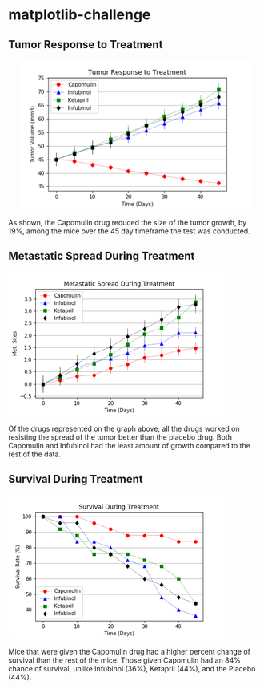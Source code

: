# matplotlib-challenge

## Tumor Response to Treatment
<p align="center">
  <img width="460" height="300" src="/Pymaceuticals/tumor_response.png">
</p>


As shown, the Capomulin drug reduced the size of the tumor growth, by 19%, among the mice over the 45 day timeframe the test was conducted.

## Metastatic Spread During Treatment

![Metastatic Spread Image](/Pymaceuticals/metastatic_spread.png)

Of the drugs represented on the graph above, all the drugs worked on resisting the spread of the tumor better than the placebo drug. Both Capomulin and Infubinol had the least amount of growth compared to the rest of the data.

## Survival During Treatment 

![Survival Image](/Pymaceuticals/survival.png)

Mice that were given the Capomulin drug had a higher percent change of survival than the rest of the mice. Those given Capomulin had an 84% chance of survival, unlike Infubinol (36%), Ketapril (44%), and the Placebo (44%). 
